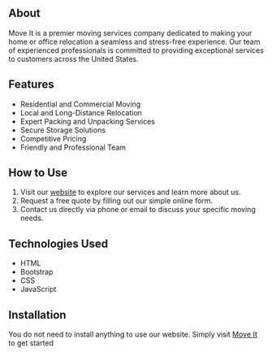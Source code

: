 ## About

Move It is a premier moving services company dedicated to making your home or office relocation a seamless and stress-free experience. 
Our team of experienced professionals is committed to providing exceptional services to customers across the United States.

## Features

- Residential and Commercial Moving
- Local and Long-Distance Relocation
- Expert Packing and Unpacking Services
- Secure Storage Solutions
- Competitive Pricing
- Friendly and Professional Team

## How to Use

1. Visit our [website](https://vishwajeet2103.github.io/Website-using-bootstrap/) to explore our services and learn more about us.
2. Request a free quote by filling out our simple online form.
3. Contact us directly via phone or email to discuss your specific moving needs.

## Technologies Used

- HTML
- Bootstrap
- CSS
- JavaScript

## Installation

You do not need to install anything to use our website. Simply visit [Move It](https://www.moveit-movers.com/) to get started
